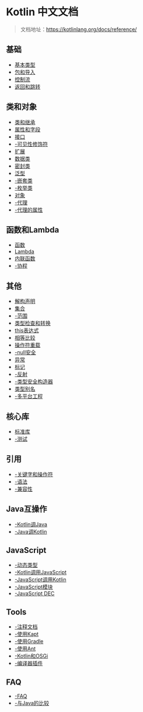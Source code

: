 Kotlin 中文文档
===

> 文档地址：https://kotlinlang.org/docs/reference/

基础
---
* [基本类型](basics/basic-types.md)
* [包和导入](basics/packages-and-imports.md)
* [控制流](basics/control-flow.md)
* [返回和跳转](basics/returns-and-jumps.md)

类和对象
---
* [类和继承](classes-and-objects/classes-and-inheritance.md)
* [属性和字段](classes-and-objects/properties-and-fields.md)
* [接口](classes-and-objects/interfaces.md)
* [-可见性修饰符](classes-and-objects/visibility-modifiers.md)
* [扩展](classes-and-objects/extensions.md)
* [数据类](classes-and-objects/data-classes.md)
* [密封类](classes-and-objects/sealed-classes.md)
* [泛型](classes-and-objects/generics.md)
* [-嵌套类](classes-and-objects/nested-classes.md)
* [-枚举类](classes-and-objects/enum-classes.md)
* [对象](classes-and-objects/objects.md)
* [-代理](classes-and-objects/delegation.md)
* [-代理的属性](classes-and-objects/delegated-properties.md)

函数和Lambda
---
* [函数](functions-and-lambdas/functions.md)
* [Lambda](functions-and-lambdas/lambdas.md)
* [内联函数](functions-and-lambdas/inline-functions.md)
* [-协程](functions-and-lambdas/coroutines.md)

其他
---
* [解构声明](other/destructuring-declarations.md)
* [集合](other/collections.md)
* [-范围](other/ranges.md)
* [类型检查和转换](other/type-checks-and-casts.md)
* [this表达式](other/this-expressions.md)
* [相等比较](other/equality.md)
* [操作符重载](other/operator-overloading.md)
* [-null安全](other/null-safty.md)
* [异常](other/exceptions.md)
* [标记](other/annotations.md)
* [-反射](other/reflection.md)
* [-类型安全构造器](other/type-safe-builders.md)
* [类型别名](other/type-alias.md)
* [-多平台工程](other/multiplatform-projects.md)

核心库
---
* [标准库](core-libraries/standard-library)
* [-测试](core-libraries/kotlin-test.md)

引用
---
* [-关键字和操作符](reference/keywords-and-operators.md)
* [-语法](reference/grammer.md)
* [-兼容性](reference/compatibility.md)

Java互操作
---
* [-Kotlin调Java](java-interop/calling-java-from-kotlin.md)
* [-Java调Kotlin](java-interop/calling-kotlin-from-java.md)

JavaScript
---
* [-动态类型](javascript/dynamic-type.md)
* [-Kotlin调用JavaScript](javascript/calling-javascript-from-kotlin.md)
* [-JavaScript调用Kotlin](javascript/calling-kotlin-from-javascript.md)
* [-JavaScript模块](javascript/javascript-modules.md)
* [-JavaScript DEC](javascript/javascript-dce.md)

Tools
---
* [-注释文档](tools/documenting-kotlin-code.md)
* [-使用Kapt](tools/using-kapt.md)
* [-使用Gradle](tools/using-gradle.md)
* [-使用Ant](tools/using-ant.md)
* [-Kotlin和OSGi](tools/kotlin-and-osgi.md)
* [-编译器插件](tools/compiler-plugins.md)

FAQ
---
* [-FAQ](faq/faq.md)
* [-与Java的比较](faq/comparison-to-java.md)
